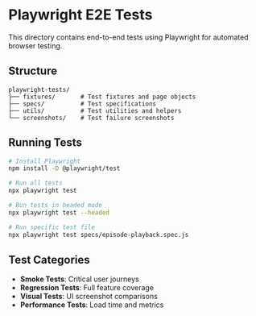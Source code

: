 # Playwright E2E Tests

This directory contains end-to-end tests using Playwright for automated browser testing.

## Structure

```
playwright-tests/
├── fixtures/       # Test fixtures and page objects
├── specs/          # Test specifications
├── utils/          # Test utilities and helpers
└── screenshots/    # Test failure screenshots
```

## Running Tests

```bash
# Install Playwright
npm install -D @playwright/test

# Run all tests
npx playwright test

# Run tests in headed mode
npx playwright test --headed

# Run specific test file
npx playwright test specs/episode-playback.spec.js
```

## Test Categories

- **Smoke Tests**: Critical user journeys
- **Regression Tests**: Full feature coverage
- **Visual Tests**: UI screenshot comparisons
- **Performance Tests**: Load time and metrics